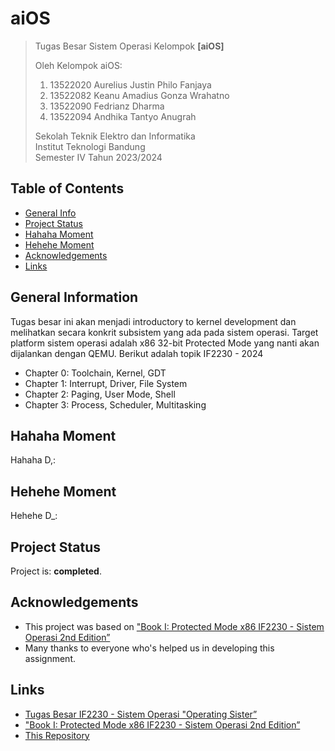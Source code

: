 # aiOS

> Tugas Besar Sistem Operasi Kelompok **[aiOS]**
> 
> Oleh Kelompok aiOS:<br>
> 1. 13522020 Aurelius Justin Philo Fanjaya<br>
> 2. 13522082 Keanu Amadius Gonza Wrahatno<br>
> 3. 13522090 Fedrianz Dharma<br>
> 4. 13522094 Andhika Tantyo Anugrah<br>
> 
> Sekolah Teknik Elektro dan Informatika<br>
> Institut Teknologi Bandung<br>
> Semester IV Tahun 2023/2024


## Table of Contents
* [General Info](#general-information)
* [Project Status](#project-status)
* [Hahaha Moment](#hahaha-moment)
* [Hehehe Moment](#hehehe-moment)
* [Acknowledgements](#acknowledgements)
* [Links](#links)


## General Information
Tugas besar ini akan menjadi introductory to kernel development dan melihatkan secara konkrit subsistem yang ada pada sistem operasi. Target platform sistem operasi adalah x86 32-bit Protected Mode yang nanti akan dijalankan dengan QEMU. Berikut adalah topik IF2230 - 2024
- Chapter 0: Toolchain, Kernel, GDT
- Chapter 1: Interrupt, Driver, File System
- Chapter 2: Paging, User Mode, Shell
- Chapter 3: Process, Scheduler, Multitasking


## Hahaha Moment
Hahaha D,:


## Hehehe Moment
Hehehe D_:


## Project Status
Project is: **completed**.


## Acknowledgements
- This project was based on ["Book I: Protected Mode x86 IF2230 - Sistem Operasi 2nd Edition”](https://docs.google.com/document/d/1EafdqpKWpYpU08w8AmKrEDCedrh8PvnGJ3bJWZEeFPU/edit)
- Many thanks to everyone who's helped us in developing this assignment.


## Links
- [Tugas Besar IF2230 - Sistem Operasi "Operating Sister”](https://docs.google.com/document/d/1X_tgtBZ0KwjRRfyjQmozmAY3Q74JqgWiRd0Ag1a34G8/edit)
- ["Book I: Protected Mode x86 IF2230 - Sistem Operasi 2nd Edition”](https://docs.google.com/document/d/1EafdqpKWpYpU08w8AmKrEDCedrh8PvnGJ3bJWZEeFPU/edit)
- [This Repository](https://github.com/labsister21/os-2024-aios/)

